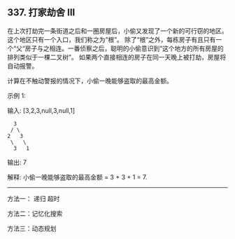 ## 337. 打家劫舍 III

在上次打劫完一条街道之后和一圈房屋后，小偷又发现了一个新的可行窃的地区。这个地区只有一个入口，我们称之为“根”。 除了“根”之外，每栋房子有且只有一个“父“房子与之相连。一番侦察之后，聪明的小偷意识到“这个地方的所有房屋的排列类似于一棵二叉树”。 如果两个直接相连的房子在同一天晚上被打劫，房屋将自动报警。

计算在不触动警报的情况下，小偷一晚能够盗取的最高金额。

示例 1:

输入: [3,2,3,null,3,null,1]

      3
     / \
    2   3
     \   \ 
      3   1

输出: 7 

解释: 小偷一晚能够盗取的最高金额 = 3 + 3 + 1 = 7.

---------------
方法一： 递归  超时

方法二：记忆化搜索

方法三：动态规划
